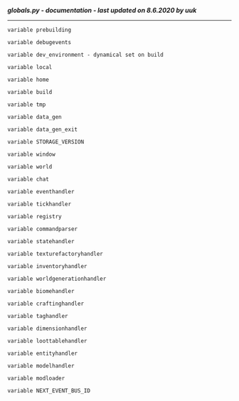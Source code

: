 ***globals.py - documentation - last updated on 8.6.2020 by uuk***
___

    variable prebuilding

    variable debugevents

    variable dev_environment - dynamical set on build

    variable local

    variable home

    variable build

    variable tmp

    variable data_gen

    variable data_gen_exit

    variable STORAGE_VERSION

    variable window

    variable world

    variable chat

    variable eventhandler

    variable tickhandler

    variable registry

    variable commandparser

    variable statehandler

    variable texturefactoryhandler

    variable inventoryhandler

    variable worldgenerationhandler

    variable biomehandler

    variable craftinghandler

    variable taghandler

    variable dimensionhandler

    variable loottablehandler

    variable entityhandler

    variable modelhandler

    variable modloader

    variable NEXT_EVENT_BUS_ID